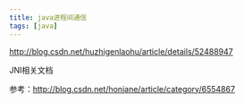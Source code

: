 ```yaml
---
title: java进程间通信
tags: [java]
---
```


http://blog.csdn.net/huzhigenlaohu/article/details/52488947

JNI相关文档

参考：http://blog.csdn.net/honjane/article/category/6554867